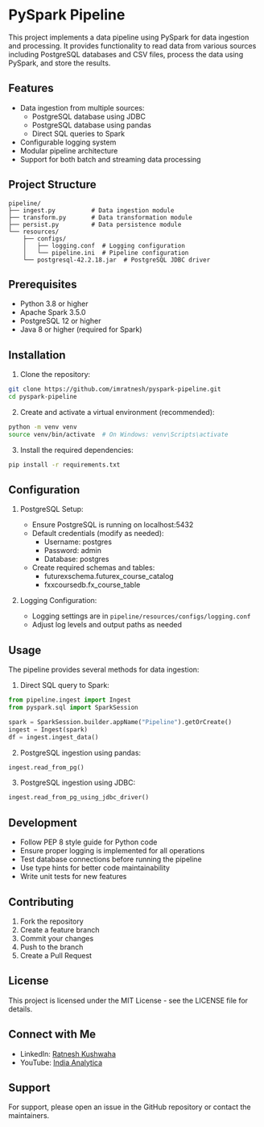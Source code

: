 # PySpark Pipeline

This project implements a data pipeline using PySpark for data ingestion and processing. It provides functionality to read data from various sources including PostgreSQL databases and CSV files, process the data using PySpark, and store the results.

## Features

- Data ingestion from multiple sources:
  - PostgreSQL database using JDBC
  - PostgreSQL database using pandas
  - Direct SQL queries to Spark
- Configurable logging system
- Modular pipeline architecture
- Support for both batch and streaming data processing

## Project Structure

```
pipeline/
├── ingest.py          # Data ingestion module
├── transform.py       # Data transformation module
├── persist.py         # Data persistence module
└── resources/
    ├── configs/
    │   ├── logging.conf  # Logging configuration
    │   └── pipeline.ini  # Pipeline configuration
    └── postgresql-42.2.18.jar  # PostgreSQL JDBC driver
```

## Prerequisites

- Python 3.8 or higher
- Apache Spark 3.5.0
- PostgreSQL 12 or higher
- Java 8 or higher (required for Spark)

## Installation

1. Clone the repository:
```bash
git clone https://github.com/imratnesh/pyspark-pipeline.git
cd pyspark-pipeline
```

2. Create and activate a virtual environment (recommended):
```bash
python -m venv venv
source venv/bin/activate  # On Windows: venv\Scripts\activate
```

3. Install the required dependencies:
```bash
pip install -r requirements.txt
```

## Configuration

1. PostgreSQL Setup:
   - Ensure PostgreSQL is running on localhost:5432
   - Default credentials (modify as needed):
     - Username: postgres
     - Password: admin
     - Database: postgres
   - Create required schemas and tables:
     - futurexschema.futurex_course_catalog
     - fxxcoursedb.fx_course_table

2. Logging Configuration:
   - Logging settings are in `pipeline/resources/configs/logging.conf`
   - Adjust log levels and output paths as needed

## Usage

The pipeline provides several methods for data ingestion:

1. Direct SQL query to Spark:
```python
from pipeline.ingest import Ingest
from pyspark.sql import SparkSession

spark = SparkSession.builder.appName("Pipeline").getOrCreate()
ingest = Ingest(spark)
df = ingest.ingest_data()
```

2. PostgreSQL ingestion using pandas:
```python
ingest.read_from_pg()
```

3. PostgreSQL ingestion using JDBC:
```python
ingest.read_from_pg_using_jdbc_driver()
```

## Development

- Follow PEP 8 style guide for Python code
- Ensure proper logging is implemented for all operations
- Test database connections before running the pipeline
- Use type hints for better code maintainability
- Write unit tests for new features

## Contributing

1. Fork the repository
2. Create a feature branch
3. Commit your changes
4. Push to the branch
5. Create a Pull Request

## License

This project is licensed under the MIT License - see the LICENSE file for details.

## Connect with Me

- LinkedIn: [Ratnesh Kushwaha](http://linkedin.com/in/ratneshkushwaha/)
- YouTube: [India Analytica](https://www.youtube.com/@IndiaAnalytica)

## Support

For support, please open an issue in the GitHub repository or contact the maintainers. 